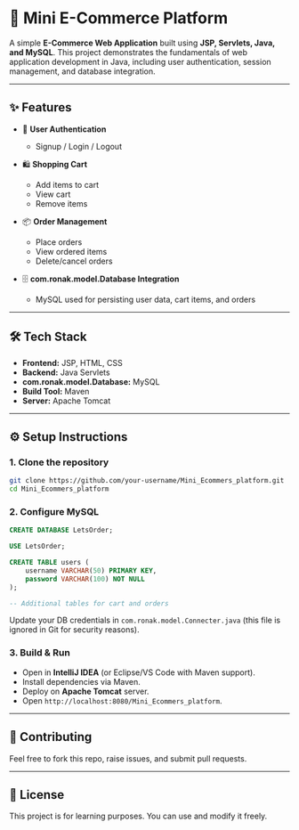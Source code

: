 # 🛒 Mini E-Commerce Platform

A simple **E-Commerce Web Application** built using **JSP, Servlets, Java, and MySQL**.
This project demonstrates the fundamentals of web application development in Java, including user authentication, session management, and database integration.

---

## ✨ Features

* 🔐 **User Authentication**

    * Signup / Login / Logout
* 🛍️ **Shopping Cart**

    * Add items to cart
    * View cart
    * Remove items
* 📦 **Order Management**

    * Place orders
    * View ordered items
    * Delete/cancel orders
* 🗄️ **com.ronak.model.Database Integration**

    * MySQL used for persisting user data, cart items, and orders

---

## 🛠️ Tech Stack

* **Frontend:** JSP, HTML, CSS
* **Backend:** Java Servlets
* **com.ronak.model.Database:** MySQL
* **Build Tool:** Maven
* **Server:** Apache Tomcat

---



## ⚙️ Setup Instructions

### 1. Clone the repository

```bash
git clone https://github.com/your-username/Mini_Ecommers_platform.git
cd Mini_Ecommers_platform
```

### 2. Configure MySQL

```sql
CREATE DATABASE LetsOrder;

USE LetsOrder;

CREATE TABLE users (
    username VARCHAR(50) PRIMARY KEY,
    password VARCHAR(100) NOT NULL
);

-- Additional tables for cart and orders
```

Update your DB credentials in `com.ronak.model.Connecter.java` (this file is ignored in Git for security reasons).

### 3. Build & Run

* Open in **IntelliJ IDEA** (or Eclipse/VS Code with Maven support).
* Install dependencies via Maven.
* Deploy on **Apache Tomcat** server.
* Open `http://localhost:8080/Mini_Ecommers_platform`.

---



## 🤝 Contributing

Feel free to fork this repo, raise issues, and submit pull requests.

---

## 📜 License

This project is for learning purposes. You can use and modify it freely.
